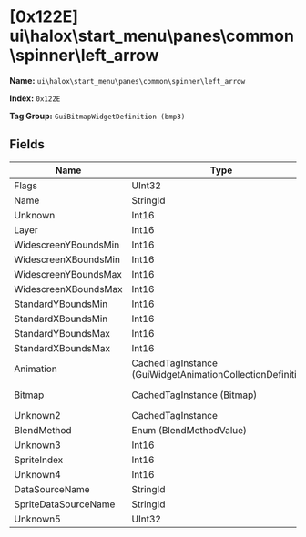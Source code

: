 # [0x122E] ui\halox\start_menu\panes\common\spinner\left_arrow

**Name:** ```ui\halox\start_menu\panes\common\spinner\left_arrow```

**Index:** ```0x122E```

**Tag Group:** ```GuiBitmapWidgetDefinition (bmp3)```

## Fields

Name	| Type	| Value
---	|---	|---	|
Flags	|UInt32	|8
Name	|StringId	|left_arrow
Unknown	|Int16	|0
Layer	|Int16	|20
WidescreenYBoundsMin	|Int16	|4
WidescreenXBoundsMin	|Int16	|-16
WidescreenYBoundsMax	|Int16	|35
WidescreenXBoundsMax	|Int16	|5
StandardYBoundsMin	|Int16	|0
StandardXBoundsMin	|Int16	|0
StandardYBoundsMax	|Int16	|0
StandardXBoundsMax	|Int16	|0
Animation	|CachedTagInstance (GuiWidgetAnimationCollectionDefinition)	|[[0x082C] 0x0000082C](../GuiWidgetAnimationCollectionDefinition/082C.md)
Bitmap	|CachedTagInstance (Bitmap)	|[[0x082D] 0x0000082D](../Bitmap/082D.md)
Unknown2	|CachedTagInstance	|null
BlendMethod	|Enum (BlendMethodValue)	|null
Unknown3	|Int16	|0
SpriteIndex	|Int16	|0
Unknown4	|Int16	|0
DataSourceName	|StringId	|
SpriteDataSourceName	|StringId	|
Unknown5	|UInt32	|0


